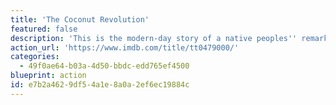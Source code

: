 ```yaml
---
title: 'The Coconut Revolution'
featured: false
description: 'This is the modern-day story of a native peoples'' remarkable victory over Western Colonial power. A Pacific island rose up in arms against giant mining corporation Rio Tinto Zinc (RTZ) - and won despite a military occupation and blockade.'
action_url: 'https://www.imdb.com/title/tt0479000/'
categories:
  - 49f0ae64-b03a-4d50-bbdc-edd765ef4500
blueprint: action
id: e7b2a462-9df5-4a1e-8a0a-2ef6ec19884c
---
```

